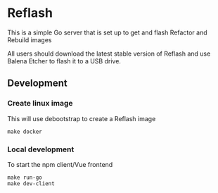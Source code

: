 # Reflash

This is a simple Go server that is set up to
get and flash Refactor and Rebuild images

All users should download the latest stable version of
Reflash and use Balena Etcher to flash it to a USB drive. 

## Development
### Create linux image
This will use debootstrap to create a Reflash image
```
make docker
```

### Local development
To start the npm client/Vue frontend
```
make run-go
make dev-client
```